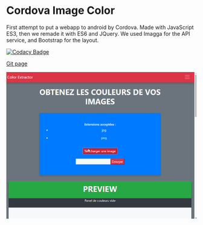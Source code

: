# Cordova Image Color
First attempt to put a webapp to android by Cordova.
Made with JavaScript ES3, then we remade it with ES6 and JQuery.
We used Imagga for the API service, and Bootstrap for the layout. 

[![Codacy Badge](https://api.codacy.com/project/badge/Grade/3e38074cebd64c7db897bccbc4cd3a24)](https://www.codacy.com/app/socalloff/Image-Color-Cordova?utm_source=github.com&amp;utm_medium=referral&amp;utm_content=socalloff/Image-Color-Cordova&amp;utm_campaign=Badge_Grade)

[Git page](https://socalloff.github.io/Image-Color-Cordova/www/)

![Image Color gif](ImageColor.gif)